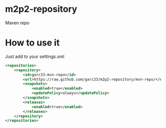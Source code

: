 m2p2-repository
===============

Maven repo

How to use it
=============

Just add to your settings.xml
```xml
<repositories>
	<repository>
		<id>garc33-mvn-repo</id>
		<url>https://raw.github.com/garc33/m2p2-repository/mvn-repo/</url>
		<snapshots>
			<enabled>true</enabled>
			<updatePolicy>always</updatePolicy>
		</snapshots>
		<releases>
			<enabled>true</enabled>
		</releases>
	</repository>
</repositories>
```
